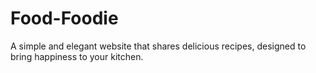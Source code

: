 # Food-Foodie
A simple and elegant website that shares delicious recipes, designed to bring happiness to your kitchen.
